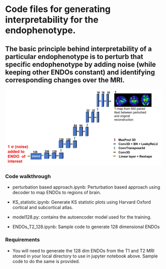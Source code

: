 # Code files for generating interpretability for the endophenotype.

## The basic principle behind interpretability of a particular endophenotype is to perturb that specific endophenotype by adding noise (while keeping other ENDOs constant) and identifying corresponding changes over the MRI. 

<img src="Interpretability.jpg" width=600 align="center">

### Code walkthrough

- perturbation based approach.ipynb: Perturbation based approach using decoder to map ENDOs to regions of brain.

- KS_statistic.ipynb: Generate KS statistic plots using Harvard Oxford cortical and subcortical atlas.

- model128.py: contains the autoencoder model used for the training.

- ENDOs_T2_128.ipynb: Sample code to generate 128 dimensional ENDOs

### Requirements

- You will need to generate the 128 dim ENDOs from the T1 and T2 MRI stored in your local directory to use in jupyter notebook above. Sample code to do the same is provided.
